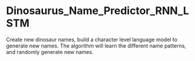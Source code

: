 # Dinosaurus_Name_Predictor_RNN_LSTM
Create new dinosaur names, build a character level language model to generate new names. The algorithm will learn the different name patterns, and randomly generate new names.
